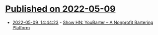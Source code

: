 # [Published on 2022-05-09](index.md)

* [2022-05-09, 14:44:23](https://news.ycombinator.com/item?id=31314666) - [Show HN: YouBarter – A Nonprofit Bartering Platform](https://news.ycombinator.com/item?id=31314666)
